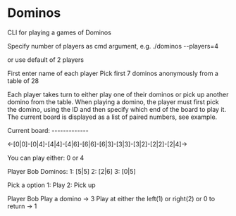 # Dominos

CLI for playing a games of Dominos 

Specify number of players as cmd argument, e.g.
./dominos --players=4

or use default of 2 players

First enter name of each player
Pick first 7 dominos anonymously from a table of 28

Each player takes turn to either play one of their dominos or pick up another domino from the table.
When playing a domino, the player must first pick the domino, using the ID and then specify which end of the board to play it.
The current board is displayed as a list of paired numbers, see example.

Current board:
\-------------&nbsp;

  <-[0|0]-[0|4]-[4|4]-[4|6]-[6|6]-[6|3]-[3|3]-[3|2]-[2|2]-[2|4]->
  
  You can play either: 0 or 4
  
  Player Bob
  Dominos: 1: [5|5] 2: [2|6] 3: [0|5] 
  
  Pick a option
  1: Play
  2: Pick up
  
  Player Bob
  Play a domino
  -> 3
  Play at either the left(1) or right(2) or 0 to return
  -> 1

